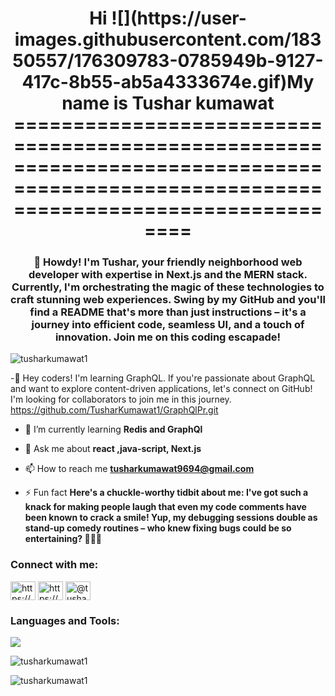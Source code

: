 <h1 align="center">Hi ![](https://user-images.githubusercontent.com/18350557/176309783-0785949b-9127-417c-8b55-ab5a4333674e.gif)My name is Tushar kumawat
======================================================================================================================================</h1>
<h3 align="center">👋 Howdy! I'm Tushar, your friendly neighborhood web developer with expertise in Next.js and the MERN stack. Currently, I'm orchestrating the magic of these technologies to craft stunning web experiences. Swing by my GitHub and you'll find a README that's more than just instructions – it's a journey into efficient code, seamless UI, and a touch of innovation. Join me on this coding escapade!</h3>

<p align="left"> <img src="https://komarev.com/ghpvc/?username=tusharkumawat1&label=Profile%20views&color=0e75b6&style=flat" alt="tusharkumawat1" /> </p>

-🚀 Hey coders! I'm learning GraphQL. If you're passionate about GraphQL and want to explore content-driven applications, let's connect on GitHub! I'm looking for collaborators to join me in this journey. https://github.com/TusharKumawat1/GraphQlPr.git

- 🌱 I’m currently learning **Redis and GraphQl**

- 💬 Ask me about **react ,java-script, Next.js**

- 📫 How to reach me **tusharkumawat9694@gmail.com**

- ⚡ Fun fact **Here's a chuckle-worthy tidbit about me: I've got such a knack for making people laugh that even my code comments have been known to crack a smile! Yup, my debugging sessions double as stand-up comedy routines – who knew fixing bugs could be so entertaining? 🎤🐛😄**

<h3 align="left">Connect with me:</h3>
<p align="left">
<a href="https://linkedin.com/in/https://www.linkedin.com/in/tushar-kumawat-260935280/" target="blank"><img align="center" src="https://raw.githubusercontent.com/rahuldkjain/github-profile-readme-generator/master/src/images/icons/Social/linked-in-alt.svg" alt="https://www.linkedin.com/in/tushar-kumawat-260935280/" height="30" width="40" /></a>
<a href="https://instagram.com/https://www.instagram.com/tusharkumawat._/" target="blank"><img align="center" src="https://raw.githubusercontent.com/rahuldkjain/github-profile-readme-generator/master/src/images/icons/Social/instagram.svg" alt="https://www.instagram.com/tusharkumawat._/" height="30" width="40" /></a>
<a href="https://twitter.com/@tusharkumawat_" target="blank"><img align="center" src="https://raw.githubusercontent.com/rahuldkjain/github-profile-readme-generator/master/src/images/icons/Social/twitter.svg" alt="@tusharkumawat_" height="30" width="40" /></a>
</p>

<h3 align="left">Languages and Tools:</h3>
<p align="left">
  <a href="https://skillicons.dev">
    <img src="https://skillicons.dev/icons?i=git,docker,react,redux,nextjs,nodejs,express,css,tailwind,bootstrap,mongodb,redis,javascript,typescript,postman,html,github,graphql" />
  </a>
</p>

<p><img align="center" src="https://github-readme-stats.vercel.app/api/top-langs?username=tusharkumawat1&show_icons=true&locale=en&layout=compact" alt="tusharkumawat1" /></p>

<p><img align="center" src="https://github-readme-streak-stats.herokuapp.com/?user=tusharkumawat1&" alt="tusharkumawat1" /></p>


###
